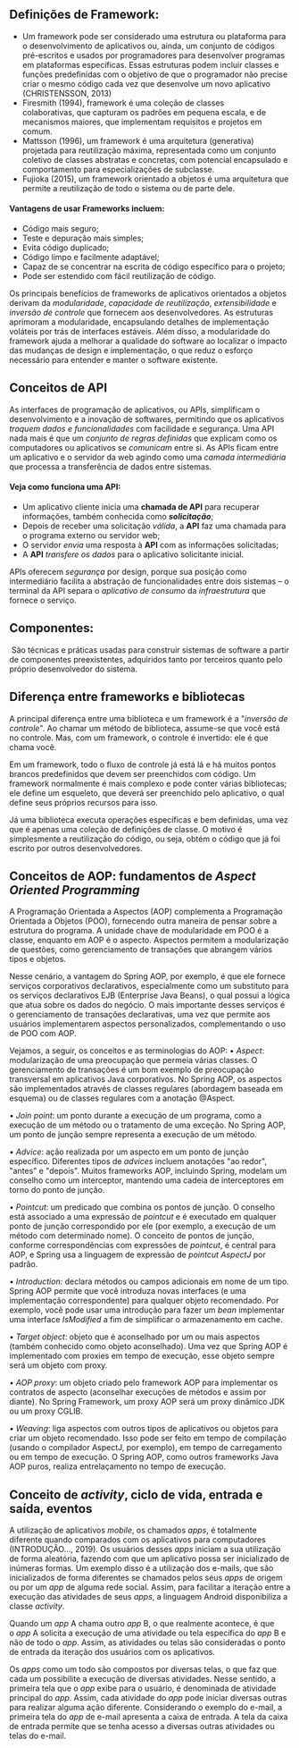 
## Definições de Framework:
- Um framework pode ser considerado uma estrutura ou plataforma para o desenvolvimento de aplicativos ou, ainda, um conjunto de códigos pré-escritos e usados por programadores para desenvolver programas em plataformas específicas. Essas estruturas podem incluir classes e funções predefinidas com o objetivo de que o programador não precise criar o mesmo código cada vez que desenvolve um novo aplicativo (CHRISTENSSON, 2013)
- Firesmith (1994), framework é uma coleção de classes colaborativas, que capturam os padrões em pequena escala, e de mecanismos maiores, que implementam requisitos e projetos em comum. 
- Mattsson (1996), um framework é uma arquitetura (generativa) projetada para reutilização máxima, representada como um conjunto coletivo de classes abstratas e concretas, com potencial encapsulado e comportamento para especializações de subclasse.
- Fujioka (2015), um framework orientado a objetos é uma arquitetura que permite a reutilização de todo o sistema ou de parte dele.

#### Vantagens de usar Frameworks incluem:
- Código mais seguro;
- Teste e depuração mais simples;
- Evita código duplicado;
- Código limpo e facilmente adaptável;
- Capaz de se concentrar na escrita de código específico para o projeto;
- Pode ser estendido com fácil reutilização de código.

Os principais benefícios de frameworks de aplicativos orientados a objetos derivam da *modularidade*, *capacidade de reutilização*, *extensibilidade* e *inversão de controle* que fornecem aos desenvolvedores. As estruturas aprimoram a modularidade, encapsulando detalhes de implementação voláteis por trás de interfaces estáveis. Além disso, a modularidade do framework ajuda a melhorar a qualidade do software ao localizar o impacto das mudanças de design e implementação, o que reduz o esforço necessário para entender e manter o software existente.

## Conceitos de API

As interfaces de programação de aplicativos, ou APIs, simplificam o desenvolvimento e a inovação de softwares, permitindo que os aplicativos *troquem dados e funcionalidades* com facilidade e segurança. Uma API nada mais é que um *conjunto de regras definidas* que explicam como os computadores ou aplicativos se *comunicam* entre si. As APIs ficam entre um aplicativo e o servidor da web agindo como uma *camada intermediária* que processa a transferência de dados entre sistemas.

#### Veja como funciona uma API:
- Um aplicativo cliente inicia uma **chamada de API** para recuperar informações, também conhecida como ***solicitação***;
- Depois de receber uma solicitação *válida*, a **API** faz uma chamada para o programa externo ou servidor web;
- O servidor *envia* uma resposta à **API** com as informações solicitadas;
- A **API** *transfere os dados* para o aplicativo solicitante inicial.

APIs oferecem *segurança* por design, porque sua posição como intermediário facilita a abstração de funcionalidades entre dois sistemas – o terminal da API separa o *aplicativo de consumo* da *infraestrutura* que fornece o serviço.

## Componentes:

 São técnicas e práticas usadas para construir sistemas de software a partir de componentes preexistentes, adquiridos tanto por terceiros quanto pelo próprio desenvolvedor do sistema.

## Diferença entre frameworks e bibliotecas

A principal diferença entre uma biblioteca e um framework é a "*inversão de controle*". Ao chamar um método de biblioteca, assume-se que você está no controle. Mas, com um framework, o controle é invertido: ele é que chama você.

Em um framework, todo o fluxo de controle já está lá e há muitos pontos brancos predefinidos que devem ser preenchidos com código. Um framework normalmente é mais complexo e pode conter várias bibliotecas; ele define um esqueleto, que deverá ser preenchido pelo aplicativo, o qual define seus próprios recursos para isso.

Já uma biblioteca executa operações específicas e bem definidas, uma vez que é apenas uma coleção de definições de classe. O motivo é simplesmente a reutilização do código, ou seja, obtém o código que já foi escrito por outros desenvolvedores.

## Conceitos de AOP: fundamentos de _Aspect Oriented Programming_

A Programação Orientada a Aspectos (AOP) complementa a Programação Orientada a Objetos (POO), fornecendo outra maneira de pensar sobre a estrutura do programa. A unidade chave de modularidade em POO é a classe, enquanto em AOP é o aspecto. Aspectos permitem a modularização de questões, como gerenciamento de transações que abrangem vários tipos e objetos.

Nesse cenário, a vantagem do Spring AOP, por exemplo, é que ele fornece serviços corporativos declarativos, especialmente como um substituto para os serviços declarativos EJB (Enterprise Java Beans), o qual possui a lógica que atua sobre os dados do negócio. O mais importante desses serviços é o gerenciamento de transações declarativas, uma vez que permite aos usuários implementarem aspectos personalizados, complementando o uso de POO com AOP.

Vejamos, a seguir, os conceitos e as terminologias do AOP:
• *Aspect*: modularização de uma preocupação que permeia várias classes. O gerenciamento de transações é um bom exemplo de preocupação transversal em aplicativos Java corporativos. No Spring AOP, os aspectos são implementados através de classes regulares (abordagem baseada em esquema) ou de classes regulares com a anotação @Aspect.

• *Join point*: um ponto durante a execução de um programa, como a execução de um método ou o tratamento de uma exceção. No Spring AOP, um ponto de junção sempre representa a execução de um método.

• *Advice*: ação realizada por um aspecto em um ponto de junção específico. Diferentes tipos de *advices* incluem anotações "ao redor", "antes" e "depois". Muitos frameworks AOP, incluindo Spring, modelam um conselho como um interceptor, mantendo uma cadeia de interceptores em torno do ponto de junção.

• *Pointcut*: um predicado que combina os pontos de junção. O conselho está associado a uma expressão de *pointcut* e é executado em qualquer ponto de junção correspondido por ele (por exemplo, a execução de um método com determinado nome). O conceito de pontos de junção, conforme correspondências com expressões de _pointcut_, é central para AOP, e Spring usa a linguagem de expressão de *pointcut AspectJ* por padrão.

_• Introduction:_ declara métodos ou campos adicionais em nome de um tipo. Spring AOP permite que você introduza novas interfaces (e uma implementação correspondente) para qualquer objeto recomendado. Por exemplo, você pode usar uma introdução para fazer um _bean_ implementar uma interface *IsModified* a fim de simplificar o armazenamento em cache.

_• Target object_: objeto que é aconselhado por um ou mais aspectos (também conhecido como objeto aconselhado). Uma vez que Spring AOP é implementado com proxies em tempo de execução, esse objeto sempre será um objeto com proxy.

_• AOP proxy_: um objeto criado pelo framework AOP para implementar os contratos de aspecto (aconselhar execuções de métodos e assim por diante). No Spring Framework, um proxy AOP será um proxy dinâmico JDK ou um proxy CGLIB.

_• Weaving_: liga aspectos com outros tipos de aplicativos ou objetos para criar um objeto recomendado. Isso pode ser feito em tempo de compilação (usando o compilador AspectJ, por exemplo), em tempo de carregamento ou em tempo de execução. O Spring AOP, como outros frameworks Java AOP puros, realiza entrelaçamento no tempo de execução.

## Conceito de *activity*, ciclo de vida, entrada e saída, eventos

A utilização de aplicativos *mobile*, os chamados *apps*, é totalmente diferente quando comparados com os aplicativos para computadores (INTRODUÇÃO..., 2019). Os usuários desses *apps* iniciam a sua utilização de forma aleatória, fazendo com que um aplicativo possa ser inicializado de inúmeras formas. Um exemplo disso é a utilização dos e-mails, que são inicializados de forma diferentes se chamados pelos seus *apps* de origem ou por um _app_ de alguma rede social. Assim, para facilitar a iteração entre a execução das atividades de seus *apps*, a linguagem Android disponibiliza a classe _activity_.

Quando um _app_ A chama outro _app_ B, o que realmente acontece, é que o _app_ A solicita a execução de uma atividade ou tela específica do _app_ B e não de todo o _app_. Assim, as atividades ou telas são consideradas o ponto de entrada da iteração dos usuários com os aplicativos.

Os _apps_ como um todo são compostos por diversas telas, o que faz que cada um possibilite a execução de diversas atividades. Nesse sentido, a primeira tela que o _app_ exibe para o usuário, é denominada de atividade principal do _app_. Assim, cada atividade do _app_ pode iniciar diversas outras para realizar alguma ação diferente. Considerando o exemplo do e-mail, a primeira tela do _app_ de e-mail apresenta a caixa de entrada. A tela da caixa de entrada permite que se tenha acesso a diversas outras atividades ou telas do e-mail.